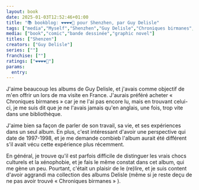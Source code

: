 ```yaml
---
layout: book
date: 2025-01-03T12:52:46+01:00
title: "📚 bookblog: ❤️❤️❤️❤️🖤 pour Shenzhen, par Guy Delisle"
tags: ["media","Myself","Shenzhen","Guy Delisle","Chroniques birmanes","bd","comics","China"]
media: ["book","comic","bande dessinée","graphic novel"]
titles: ["Shenzen"]
creators: ["Guy Delisle"]
series: [""]
franchise: [""]
ratings: ["❤️❤️❤️❤️🖤"]
params:
  entry:
---
```


J'aime beaucoup les albums de Guy Delisle, et j'avais comme objectif de m'en offrir un lors de ma visite en France. J'aurais préféré acheter « Chroniques birmanes » car je ne l'ai pas encore lu, mais en trouvant celui-ci, je me suis dit que je ne l'avais jamais qu'en anglais, une fois, trop vite dans une bibliothèque.

J'aime bien sa façon de parler de son travail, sa vie, et ses expériences dans un seul album. En plus, c'est intéressant d'avoir une perspective qui date de 1997-1998, et je me demande combieb l'album aurait été différent s'il avait vécu cette expérience plus récemment.

En général, je trouve qu'il est parfois difficile de distinguer les vrais chocs culturels et la xénophobie, et je fais le même constat dans cet album, qui me gène un peu. Pourtant, c'était un plaisir de le (re)lire, et je suis content d'avoir aggrandi ma collection des albums Delisle (même si je reste deçu de ne pas avoir trouvé « Chroniques birmanes » ).
